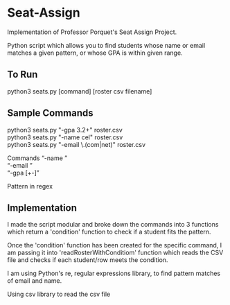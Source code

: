 # Seat-Assign


Implementation of Professor Porquet's Seat Assign Project.

Python script which allows you to find students whose name or email matches a given pattern, or whose GPA is within given range.

## To Run
python3 seats.py [command] [roster csv filename]

## Sample Commands
python3 seats.py "-gpa 3.2+" roster.csv  
python3 seats.py "-name cel" roster.csv  
python3 seats.py "-email \\.(com|net)" roster.csv  

Commands
“-name <pattern>”  
“-email <pattern>”  
“-gpa <gpa>[+-]”  

Pattern in regex

## Implementation
I made the script modular and broke down the commands into 3 functions which return a 'condition' function to check if a student fits the pattern. 

Once the 'condition' function has been created for the specific command, I am passing it into 'readRosterWithConditiom' function which reads the CSV file and checks if each student/row meets the condition. 

I am using Python's re, regular expressions library, to find pattern matches of email and name.

Using csv library to read the csv file

